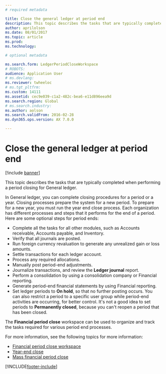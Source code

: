 ```yaml
---
# required metadata

title: Close the general ledger at period end
description: This topic describes the tasks that are typically completed when performing a period closing for General ledger. 
author: aprilolson
ms.date: 08/01/2017
ms.topic: article
ms.prod: 
ms.technology: 

# optional metadata

ms.search.form: LedgerPeriodCloseWorkspace
# ROBOTS: 
audience: Application User
# ms.devlang: 
ms.reviewer: twheeloc
# ms.tgt_pltfrm: 
ms.custom: 14111
ms.assetid: cec9e039-c1a2-482c-bea6-e11d896eea9d
ms.search.region: Global
# ms.search.industry: 
ms.author: aolson
ms.search.validFrom: 2016-02-28
ms.dyn365.ops.version: AX 7.0.0

---
```


# Close the general ledger at period end

[!include [banner](../includes/banner.md)]

This topic describes the tasks that are typically completed when performing a period closing for General ledger. 

In General ledger, you can complete closing procedures for a period or a year. Closing processes prepare the system for a new period. To prepare for a new year, you must run the year end close process. Each organization has different processes and steps that it performs for the end of a period. Here are some optional steps for period ends:

-   Complete all the tasks for all other modules, such as Accounts receivable, Accounts payable, and Inventory.
-   Verify that all journals are posted.
-   Run foreign currency revaluation to generate any unrealized gain or loss amounts.
-   Settle transactions for each ledger account.
-   Process any required allocations.
-   Manually post period-end adjustments.
-   Journalize transactions, and review the **Ledger journal** report.
-   Perform a consolidation by using a consolidation company or Financial reporting.
-   Generate period-end financial statements by using Financial reporting.
-   Set ledger periods to **On hold**, so that no further posting occurs. You can also restrict a period to a specific user group while period-end activities are occurring, for better control. It's not a good idea to set periods to **Permanently closed**, because you can't reopen a period that has been closed.

The **Financial period close** workspace can be used to organize and track the tasks required for various period end processes. 


For more information, see the following topics for more information:
- [Financial period close workspace](financial-period-close-workspace.md) 
- [Year-end close](Year-end-close.md)  
- [Mass financial period close](tasks/mass-financial-period-close.md)






[!INCLUDE[footer-include](../../includes/footer-banner.md)]
